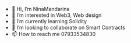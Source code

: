 - 👋 Hi, I’m NinaMandarina
- 👀 I’m interested in Web3, Web design
- 🌱 I’m currently learning Solidity 
- 💞️ I’m looking to collaborate on Smart Contracts 
- 📫 How to reach me 07933534830

<!---
MarinaHeci/MarinaHeci is a ✨ special ✨ repository because its `README.md` (this file) appears on your GitHub profile.
You can click the Preview link to take a look at your changes.
--->
